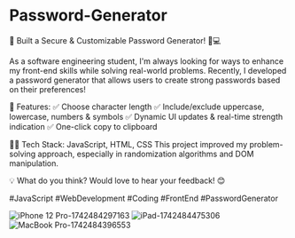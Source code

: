 # Password-Generator

🚀 Built a Secure & Customizable Password Generator! 🔑💻

As a software engineering student, I'm always looking for ways to enhance my front-end skills while solving real-world problems. Recently, I developed a password generator that allows users to create strong passwords based on their preferences!

🔹 Features:
✅ Choose character length
✅ Include/exclude uppercase, lowercase, numbers & symbols
✅ Dynamic UI updates & real-time strength indication
✅ One-click copy to clipboard

👨‍💻 Tech Stack: JavaScript, HTML, CSS
This project improved my problem-solving approach, especially in randomization algorithms and DOM manipulation.

💡 What do you think? Would love to hear your feedback! 😊

#JavaScript #WebDevelopment #Coding #FrontEnd #PasswordGenerator

![iPhone 12 Pro-1742484297163](https://github.com/user-attachments/assets/b74c204c-37d4-4623-a7cc-80b50c9c128c)
![iPad-1742484475306](https://github.com/user-attachments/assets/1996dc3e-cd97-4f6c-a647-215c19bd7436)
![MacBook Pro-1742484396553](https://github.com/user-attachments/assets/969a5b85-7f1f-4346-9818-26f0d9df2a26)
